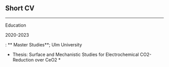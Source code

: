 ## Short CV

-------------------

Education

2020-2023 

: ** Master Studies**; Ulm University 

  * Thesis: Surface and Mechanistic Studies for Electrochemical CO2-Reduction over CeO2 *
